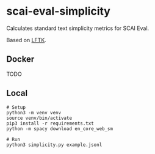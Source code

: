 # scai-eval-simplicity
Calculates standard text simplicity metrics for SCAI Eval.

Based on [LFTK](https://github.com/brucewlee/lftk).

## Docker
TODO

## Local
```
# Setup
python3 -m venv venv
source venv/bin/activate
pip3 install -r requirements.txt
python -m spacy download en_core_web_sm

# Run
python3 simplicity.py example.jsonl
```
